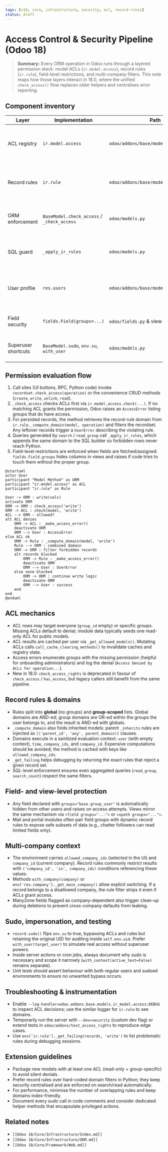 ```yaml
---
tags: [v18, core, infrastructure, security, acl, record-rules]
status: draft
---
```

# Access Control & Security Pipeline (Odoo 18)

> **Summary:** Every ORM operation in Odoo runs through a layered permission stack: model ACLs (`ir.model.access`), record rules (`ir.rule`), field-level restrictions, and multi-company filters. This note maps how those layers interact in 18.0, where the unified `check_access()` flow replaces older helpers and centralises error reporting.

## Component inventory
| Layer | Implementation | Path | Purpose |
|-------|----------------|------|---------|
| ACL registry | `ir.model.access` | `odoo/addons/base/models/ir_model.py` | Stores CRUD permissions per model/group, exposes `_get_allowed_models()` and `_make_access_error()`. |
| Record rules | `ir.rule` | `odoo/addons/base/models/ir_rule.py` | Holds domain-based rules with group filters and computes combined domains through `_compute_domain()`. |
| ORM enforcement | `BaseModel.check_access` / `_check_access` | `odoo/models.py` | Applies ACLs then rule domains for each operation, returning forbidden records and errors. |
| SQL guard | `_apply_ir_rules` | `odoo/models.py` | Injects rule domains into query objects so searches/read_group respect the same constraints. |
| User profile | `res.users` | `odoo/addons/base/models/res_users.py` | Provides group membership, allowed companies, and helpers like `_get_group_ids()` and `_get_company_ids()`. |
| Field security | `fields.Field(groups=...)` | `odoo/fields.py` & view definitions | Limits visibility/editability of individual fields by group. |
| Superuser shortcuts | `BaseModel.sudo`, `env.su`, `with_user` | `odoo/models.py` | Temporarily bypass or swap security context while keeping audit info. |

## Permission evaluation flow
1. Call sites (UI buttons, RPC, Python code) invoke `recordset.check_access(operation)` or the convenience CRUD methods (`create`, `write`, `unlink`, `read`).
2. `_check_access` checks ACLs first via `ir.model.access.check(...)`. If no matching ACL grants the permission, Odoo raises an `AccessError` listing groups that do have access.
3. For persisted records, the method retrieves the record-rule domain from `ir.rule._compute_domain(model, operation)` and filters the recordset. Any leftover records trigger a `UserError` describing the violating rule.
4. Queries generated by `search` / `read_group` call `_apply_ir_rules`, which appends the same domain to the SQL builder so forbidden rows never reach Python.
5. Field-level restrictions are enforced when fields are fetched/assigned: `fields.Field.groups` hides columns in views and raises if code tries to touch them without the proper group.

```plantuml
@startuml
actor User
participant "Model Method" as ORM
participant "ir.model.access" as ACL
participant "ir.rule" as Rule

User -> ORM : write(vals)
activate ORM
ORM -> ORM : check_access('write')
ORM -> ACL : check(model, 'write')
ACL --> ORM : allowed?
alt ACL denies
    ORM -> ACL : _make_access_error()
    deactivate ORM
    ORM --> User : AccessError
else ACL ok
    ORM -> Rule : _compute_domain(model, 'write')
    Rule --> ORM : combined domain
    ORM -> ORM : filter forbidden records
    alt records blocked
        ORM -> Rule : _make_access_error()
        deactivate ORM
        ORM --> User : UserError
    else none blocked
        ORM -> ORM : continue write logic
        deactivate ORM
        ORM --> User : success
    end
end
@enduml
```

## ACL mechanics
- ACL rows may target everyone (`group_id` empty) or specific groups. Missing ACLs default to denial; module data typically seeds one read-only ACL for public models.
- ACL results are cached per user via `_get_allowed_models()`. Mutating ACLs calls `call_cache_clearing_methods()` to invalidate caches and registry state.
- Access errors enumerate groups with the missing permission (helpful for onboarding administrators) and log the denial (`Access Denied by ACLs for operation...`).
- New in 18.0: `check_access_rights` is deprecated in favour of `check_access` / `has_access`, but legacy callers still benefit from the same pipeline.

## Record rules & domains
- Rules split into **global** (no groups) and **group-scoped** lists. Global domains are AND-ed; group domains are OR-ed within the groups the user belongs to, and the result is AND-ed with globals.
- `_compute_domain` also folds inherited models: parent `_inherits` rules are injected as `[('parent_id', 'any', parent_domain)]` clauses.
- Domains execute in a sanitized evaluation context: `user` (with empty context), `time`, `company_ids`, and `company_id`. Expensive computations should be avoided; the method is cached with keys like `allowed_company_ids`.
- `_get_failing` helps debugging by returning the exact rules that reject a given record set.
- SQL-level enforcement ensures even aggregated queries (`read_group`, `search_count`) respect the same filters.

## Field- and view-level protection
- Any field declared with `groups="base.group_user"` is automatically hidden from other users and raises on access attempts. Views mirror the same mechanism via `<field groups="...">` or `<xpath groups="...">`.
- Mail and portal modules often pair field groups with dynamic record rules to expose safe subsets of data (e.g., chatter followers can read limited fields only).

## Multi-company context
- The environment carries `allowed_company_ids` (selected in the UI) and `company_id` (current company). Record rules commonly restrict results with `('company_id', 'in', company_ids)` conditions referencing these values.
- Methods `with_company(company)` or `env['res.company']._get_main_company()` allow explicit switching. If a record belongs to a disallowed company, the rule filter strips it even if ACLs grant access.
- Many2one fields flagged as company-dependent also trigger clean-up during deletions to prevent cross-company defaults from leaking.

## Sudo, impersonation, and testing
- `record.sudo()` flips `env.su` to true, bypassing ACLs and rules but retaining the original UID for auditing inside `self.env.uid`. Prefer `with_user(target_user)` to simulate real access without superuser powers.
- Inside server actions or cron jobs, always document why sudo is necessary and scope it narrowly (`with_context(active_test=False)` remains separate).
- Unit tests should assert behaviour with both regular users and sudoed environments to ensure no unwanted bypass occurs.

## Troubleshooting & instrumentation
- Enable `--log-handler=odoo.addons.base.models.ir_model.access:DEBUG` to inspect ACL decisions; use the similar logger for `ir.rule` to see domains.
- Temporarily run the server with `--dev=security` (custom dev flag) or extend tests in `odoo/addons/test_access_rights` to reproduce edge cases.
- Use `env['ir.rule']._get_failing(records, 'write')` to list problematic rules during debugging sessions.

## Extension guidelines
- Package new models with at least one ACL (read-only + group-specific) to avoid silent denials.
- Prefer record rules over hard-coded domain filters in Python; they keep security centralised and are enforced on search/read automatically.
- For performance, minimise the number of overlapping rules and keep domains index-friendly.
- Document every sudo call in code comments and consider dedicated helper methods that encapsulate privileged actions.

## Related notes
- `[[Odoo 18/Core/Infrastructure/Index.md]]`
- `[[Odoo 18/Core/Infrastructure/ORM.md]]`
- `[[Odoo 18/Core/Framework/Web.md]]`
